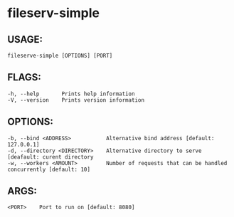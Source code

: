 # fileserv-simple

## USAGE:
    fileserve-simple [OPTIONS] [PORT]

## FLAGS:
    -h, --help       Prints help information
    -V, --version    Prints version information

## OPTIONS:
    -b, --bind <ADDRESS>           Alternative bind address [default: 127.0.0.1]
    -d, --directory <DIRECTORY>    Alternative directory to serve [deafault: curent directory
    -w, --workers <AMOUNT>         Number of requests that can be handled concurrently [default: 10]

## ARGS:
    <PORT>    Port to run on [default: 8080]
